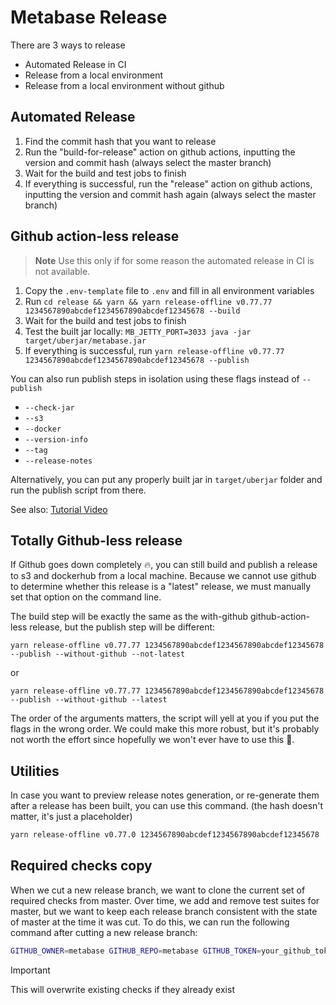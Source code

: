# Metabase Release

There are 3 ways to release

- Automated Release in CI
- Release from a local environment
- Release from a local environment without github

## Automated Release

1. Find the commit hash that you want to release
2. Run the "build-for-release" action on github actions, inputting the version and commit hash (always select the master branch)
3. Wait for the build and test jobs to finish
4. If everything is successful, run the "release" action on github actions, inputting the version and commit hash again (always select the master branch)

## Github action-less release

> **Note**
> Use this only if for some reason the automated release in CI is not available.

1. Copy the `.env-template` file to `.env` and fill in all environment variables
2. Run `cd release && yarn && yarn release-offline v0.77.77 1234567890abcdef1234567890abcdef12345678 --build`
3. Wait for the build and test jobs to finish
4. Test the built jar locally: `MB_JETTY_PORT=3033 java -jar target/uberjar/metabase.jar`
5. If everything is successful, run `yarn release-offline v0.77.77 1234567890abcdef1234567890abcdef12345678 --publish`

You can also run publish steps in isolation using these flags instead of `--publish`

- `--check-jar`
- `--s3`
- `--docker`
- `--version-info`
- `--tag`
- `--release-notes`

Alternatively, you can put any properly built jar in `target/uberjar` folder and run the publish script from there.

See also: [Tutorial Video](https://www.loom.com/share/a56f5a6904ff4f48acaa021846c90aeb)

## Totally Github-less release

If Github goes down completely :fire:, you can still build and publish a release to s3 and dockerhub from a local machine. Because we cannot use github to determine whether this release is a "latest" release, we must manually set that option on the command line.

The build step will be exactly the same as the with-github github-action-less release, but the publish step will be different:

```
yarn release-offline v0.77.77 1234567890abcdef1234567890abcdef12345678 --publish --without-github --not-latest
```
or
```
yarn release-offline v0.77.77 1234567890abcdef1234567890abcdef12345678 --publish --without-github --latest
```

The order of the arguments matters, the script will yell at you if you put the flags in the wrong order. We could make this more robust, but it's probably not worth the effort since hopefully we won't ever have to use this :crossed_fingers:.

## Utilities

In case you want to preview release notes generation, or re-generate them after a release has been built, you can use this command. (the hash doesn't matter, it's just a placeholder)

```sh
yarn release-offline v0.77.0 1234567890abcdef1234567890abcdef12345678  --changelog > changelog.log
```

## Required checks copy

When we cut a new release branch, we want to clone the current set of required checks from master. Over time, we add and remove test suites for master, but we want to keep each release branch consistent with the state of master at the time it was cut. To do this, we can run the following command after cutting a new release branch:

```sh
GITHUB_OWNER=metabase GITHUB_REPO=metabase GITHUB_TOKEN=your_github_token yarn copy-required-checks release-x.{version}.x
```

> [!important]
> This will overwrite existing checks if they already exist
